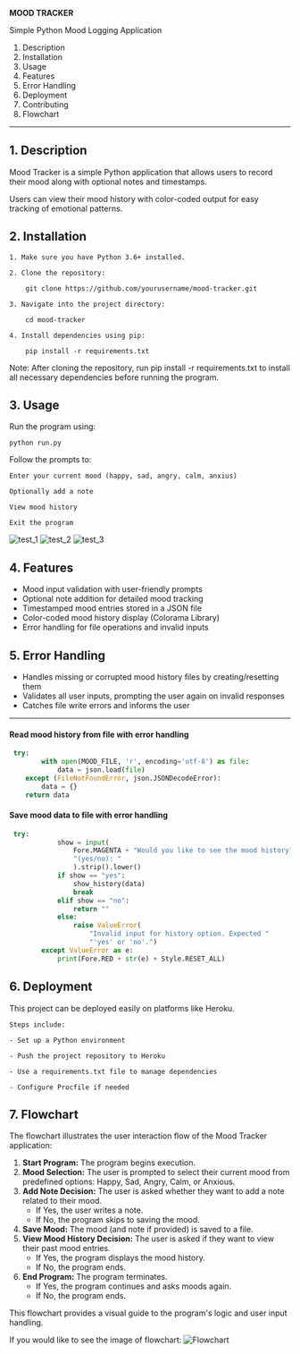 **MOOD TRACKER**

Simple Python Mood Logging Application

1. Description
2. Installation
3. Usage
4. Features
5. Error Handling
6. Deployment
7. Contributing
8. Flowchart

---

## 1. Description
Mood Tracker is a simple Python application that allows users to record their mood along with optional notes and timestamps. 

Users can view their mood history with color-coded output for easy tracking of emotional patterns.

## 2. Installation
    1. Make sure you have Python 3.6+ installed.

    2. Clone the repository:

        git clone https://github.com/yourusername/mood-tracker.git

    3. Navigate into the project directory:

        cd mood-tracker

    4. Install dependencies using pip:

        pip install -r requirements.txt

 Note: After cloning the repository, run pip install -r requirements.txt to install all necessary dependencies before running the program.

## 3. Usage
Run the program using:

    python run.py

Follow the prompts to:

    Enter your current mood (happy, sad, angry, calm, anxius)

    Optionally add a note
    
    View mood history
    
    Exit the program

![test_1](images/test_1.png)
![test_2](images/test_2.png)
![test_3](images/test_3.png)

## 4. Features
- Mood input validation with user-friendly prompts
- Optional note addition for detailed mood tracking
- Timestamped mood entries stored in a JSON file
- Color-coded mood history display (Colorama Library)
- Error handling for file operations and invalid inputs

## 5. Error Handling
- Handles missing or corrupted mood history files by creating/resetting them
- Validates all user inputs, prompting the user again on invalid responses
- Catches file write errors and informs the user
------------------------------------------------------------------------------------------
#### Read mood history from file with error handling

```python
 try:
        with open(MOOD_FILE, 'r', encoding='utf-8') as file:
            data = json.load(file)
    except (FileNotFoundError, json.JSONDecodeError):
        data = {}
    return data
```

#### Save mood data to file with error handling
```python
 try:
            show = input(
                Fore.MAGENTA + "Would you like to see the mood history? "
                "(yes/no): "
                ).strip().lower()
            if show == "yes":
                show_history(data)
                break
            elif show == "no":
                return ""
            else:
                raise ValueError(
                    "Invalid input for history option. Expected "
                    "'yes' or 'no'.")
        except ValueError as e:
            print(Fore.RED + str(e) + Style.RESET_ALL)
```


## 6. Deployment
This project can be deployed easily on platforms like Heroku.

    Steps include:

    - Set up a Python environment

    - Push the project repository to Heroku

    - Use a requirements.txt file to manage dependencies

    - Configure Procfile if needed

## 7. Flowchart

The flowchart illustrates the user interaction flow of the Mood Tracker application:

1. **Start Program:** The program begins execution.
2. **Mood Selection:** The user is prompted to select their current mood from predefined options: Happy, Sad, Angry, Calm, or Anxious.
3. **Add Note Decision:** The user is asked whether they want to add a note related to their mood.
    - If Yes, the user writes a note.
    - If No, the program skips to saving the mood.
4. **Save Mood:** The mood (and note if provided) is saved to a file.
5. **View Mood History Decision:** The user is asked if they want to view their past mood entries.
    - If Yes, the program displays the mood history.
    - If No, the program ends.
6. **End Program:** The program terminates. 
    - If Yes, the program continues and asks moods again.
    - If No, the program ends.

This flowchart provides a visual guide to the program's logic and user input handling.

If you would like to see the image of flowchart:
![Flowchart](images/flowchart-mood_tracker.png)
